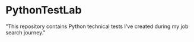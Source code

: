 # PythonTestLab
"This repository contains Python technical tests I've created during my job search journey."
